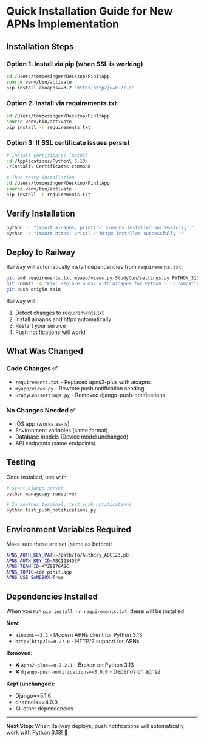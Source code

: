 # Quick Installation Guide for New APNs Implementation

## Installation Steps

### Option 1: Install via pip (when SSL is working)
```bash
cd /Users/tombesinger/Desktop/PinItApp
source venv/bin/activate
pip install aioapns==3.2 'httpx[http2]>=0.27.0'
```

### Option 2: Install via requirements.txt
```bash
cd /Users/tombesinger/Desktop/PinItApp
source venv/bin/activate
pip install -r requirements.txt
```

### Option 3: If SSL certificate issues persist
```bash
# Install certificates (macOS)
cd /Applications/Python\ 3.13/
./Install\ Certificates.command

# Then retry installation
cd /Users/tombesinger/Desktop/PinItApp
source venv/bin/activate
pip install -r requirements.txt
```

## Verify Installation

```bash
python -c "import aioapns; print('✅ aioapns installed successfully')"
python -c "import httpx; print('✅ httpx installed successfully')"
```

## Deploy to Railway

Railway will automatically install dependencies from `requirements.txt`:

```bash
git add requirements.txt myapp/views.py StudyCon/settings.py PYTHON_313_APNS_FIX.md
git commit -m "Fix: Replace apns2 with aioapns for Python 3.13 compatibility"
git push origin main
```

Railway will:
1. Detect changes to requirements.txt
2. Install aioapns and httpx automatically
3. Restart your service
4. Push notifications will work!

## What Was Changed

### Code Changes ✅
- `requirements.txt` - Replaced apns2-plus with aioapns
- `myapp/views.py` - Rewrote push notification sending
- `StudyCon/settings.py` - Removed django-push-notifications

### No Changes Needed ✅
- iOS app (works as-is)
- Environment variables (same format)
- Database models (Device model unchanged)
- API endpoints (same endpoints)

## Testing

Once installed, test with:

```bash
# Start Django server
python manage.py runserver

# In another terminal, test push notifications
python test_push_notifications.py
```

## Environment Variables Required

Make sure these are set (same as before):
```bash
APNS_AUTH_KEY_PATH=/path/to/AuthKey_ABC123.p8
APNS_AUTH_KEY_ID=ABC1234DEF
APNS_TEAM_ID=XYZ9876ABC
APNS_TOPIC=com.pinit.app
APNS_USE_SANDBOX=True
```

## Dependencies Installed

When you run `pip install -r requirements.txt`, these will be installed:

**New:**
- `aioapns==3.2` - Modern APNs client for Python 3.13
- `httpx[http2]>=0.27.0` - HTTP/2 support for APNs

**Removed:**
- ❌ `apns2-plus==0.7.2.1` - Broken on Python 3.13
- ❌ `django-push-notifications==3.0.0` - Depends on apns2

**Kept (unchanged):**
- Django==5.1.6
- channels==4.0.0
- All other dependencies

---

**Next Step:** 
When Railway deploys, push notifications will automatically work with Python 3.13! 🎉

